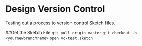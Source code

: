 # Design Version Control
Testing out a process to version control Sketch files.

##Get the Sketch File
```git pull origin master```
```git checkout -b <yournewbranchname>```
```open vc-test.sketch```
